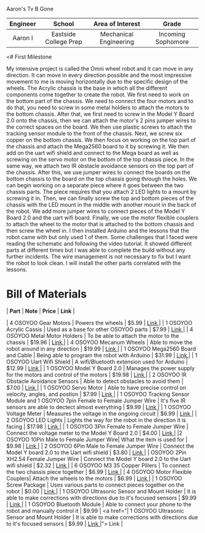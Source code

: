 Aaron's Tv B Gone 
<!---Replace this text with a brief description (2-3 sentences) of your project. This description should draw the reader in and make them interested in what you've built. You can include what the biggest challenges, takeaways, and triumphs from completing the project were. As you complete your portfolio, remember your audience is less familiar than you are with all that your project entails!-->

| **Engineer** | **School** | **Area of Interest** | **Grade** |
|:--:|:--:|:--:|:--:|
| Aaron I | Eastside College Prep | Mechanical Engineering | Incoming Sophomore 

<!---**Replace the BlueStamp logo below with an image of yourself and your completed project. Follow the guide [here](https://tomcam.github.io/least-github-pages/adding-images-github-pages-site.html) if you need help.**

![Headstone Image](logo.svg)-->
  
<!---# Final Milestone
For your final milestone, explain the outcome of your project. Key details to include are:
- What you've accomplished since your previous milestone
- What your biggest challenges and triumphs were at BSE
- A summary of key topics you learned about
- What you hope to learn in the future after everything you've learned at BSE

**Don't forget to replace the text below with the embedding for your milestone video. Go to Youtube, click Share -> Embed, and copy and paste the code to replace what's below.**-->

<!---iframe width="560" height="315" src="https://www.youtube.com/embed/F7M7imOVGug" title="YouTube video player" frameborder="0" allow="accelerometer; autoplay; clipboard-write; encrypted-media; gyroscope; picture-in-picture; web-share" allowfullscreen--><!---/iframe-->

<!---# Second Milestone
For your second milestone, explain what you've worked on since your previous milestone. You can highlight:
- Technical details of what you've accomplished and how they contribute to the final goal
- What has been surprising about the project so far
- Previous challenges you faced that you overcame
- What needs to be completed before your final milestone 

**Don't forget to replace the text below with the embedding for your milestone video. Go to Youtube, click Share -> Embed, and copy and paste the code to replace what's below.**-->

<!---iframe width="560" height="315" src="https://www.youtube.com/embed/y3VAmNlER5Y" title="YouTube video player" frameborder="0" allow="accelerometer; autoplay; clipboard-write; encrypted-media; gyroscope; picture-in-picture; web-share" allowfullscreen--><!---/iframe-->

<# First Milestone

My intensive project is called the Omni wheel robot and it can move in any direction. It can move in every direction possible and the most impressive movement to me is moving horizontally due to the specific design of the wheels. The Acrylic chassis is the base in which all the different components come together to create the robot. We first need to work on the bottom part of the chassis. We need to connect the four motors and to do that, you need to screw in some metal holders to attach the motors to the bottom chassis. After that, we first need to screw in the Model Y Board 2.0 onto the chassis, then we can attach the motor's 2 pins jumper wires to the correct spaces on the board. We then use plastic screws to attach the tracking sensor module to the front of the chassis. Next, we screw six copper on the bottom chassis. We then focus on working on the top part of the chassis and attach the Mega2560 board to it by screwing it. We then add on the uart wifi shield and connect to the Mega board as well as screwing on the servo motor on the bottom of the top chassis piece. In the same way, we attach two IR obstacle avoidance sensors on the top part of the chassis. After this, we use jumper wires to connect the boards on the bottom chassis to the board on the top chassis going through the holes. We can begin working on a separate piece where it goes between the two chassis parts. The piece requires that you attach 2 LED lights to a mount by screwing it in. Then, we can finally screw the top and bottom pieces of the chassis with the LED mount in the middle with another mount in the back of the robot. We add more jumper wires to connect pieces of the Model Y Board 2.0 and the uart wifi board. Finally, we use the motor flexible couplers to attach the wheel to the motor that is attached to the bottom chassis and then screw the wheel in. I then installed Arduino and the lessons that the robot came with but only used 1 of them. Some challenges that I faced were reading the schematic and following the video tutorial. It showed different parts at different times but I was able to complete the build without any further incidents. The wire management is not necessary to fix but I want the robot to look clean. I will install the other parts correlated with the lessons. 


<!---**Don't forget to replace the text below with the embedding for your milestone video. Go to Youtube, click Share -> Embed, and copy and paste the code to replace what's below.**-->

<!---iframe width="560" height="315" src="https://www.youtube.com/embed/CaCazFBhYKs" title="YouTube video player" frameborder="0" allow="accelerometer; autoplay; clipboard-write; encrypted-media; gyroscope; picture-in-picture; web-share" allowfullscreen--><!---/iframe-->

<!---# Schematics 
Here's where you'll put images of your schematics. [Tinkercad](https://www.tinkercad.com/blog/official-guide-to-tinkercad-circuits) and [Fritzing](https://fritzing.org/learning/) are both great resoruces to create professional schematic diagrams, though BSE recommends Tinkercad becuase it can be done easily and for free in the browser.--> 

<!---# Code
Here's where you'll put your code. The syntax below places it into a block of code. Follow the guide [here]([url](https://www.markdownguide.org/extended-syntax/)) to learn how to customize it to your project needs. 

```c++
void setup() {
  // put your setup code here, to run once:
  Serial.begin(9600);
  Serial.println("Hello World!");
}

void loop() {
  // put your main code here, to run repeatedly:

}
```-->

# Bill of Materials
 
| **Part** | **Note** | **Price** | **Link** |

| 4 OSOYOO Gear Motors  | Powers the wheels  | $5.99 | <a href="https://osoyoo.store/collections/parts-for-blue-mecanum-wheel-robotic-car-kit-for-arduino-mega2560-model-2021006601/products/tt-motor-with-wire-and-connection-for-arduino-v2-0-robot-carmodel-2016013200m-1?variant=31648986857583"> Link </a> |
| 1 OSOYOO Acrylic Cassis | Used as a base for other OSOYOO parts | $7.99 | <a href="https://osoyoo.store/collections/parts-for-blue-mecanum-wheel-robotic-car-kit-for-arduino-mega2560-model-2021006601/products/model-2021006600-blue-mecanum-wheel-robotic-car-acrylic-chassis?variant=40715880333423"> Link </a> |
| 4 OSOYOO Metal Motor Holders  | To be able to attach the motor to the chassis | $19.96 | <a href="https://osoyoo.store/collections/parts-for-blue-mecanum-wheel-robotic-car-kit-for-arduino-mega2560-model-2021006601/products/metal-motor-holders-with-screws-for-tt-motor-model-2017010900?variant=32204556206191"> Link </a> |
| 4 OSOYOO Mecanum Wheels | Able to move the robot around in any direction | $19.99 | <a href="https://osoyoo.store/collections/parts-for-blue-mecanum-wheel-robotic-car-kit-for-arduino-mega2560-model-2021006601/products/model-2021006600-blue-mecanum-wheels-60mm?variant=40715901698159"> Link </a> |
| 1 OSOYOO Mega2560 Board and Cable  | Being able to program the robot with Arduino | $31.99 | <a href="https://osoyoo.store/collections/parts-for-blue-mecanum-wheel-robotic-car-kit-for-arduino-mega2560-model-2021006601/products/copy-of-osoyoo-main-board-fully-compatible-with-arduino-mega2560?variant=40878141964399"> Link </a> |
| 1 OSOYOO Uart Wifi Shield | A wifi/Bluetooth extension used for Arduino  | $12.99 | <a href="https://osoyoo.store/collections/parts-for-blue-mecanum-wheel-robotic-car-kit-for-arduino-mega2560-model-2021006601/products/esp8266-wifi-shiled-osoyoo-wifi-internet-of-things-learning-kit-for-arduino-uno?variant=31955252215919"> Link </a> |
| 1 OSOYOO Model Y Board 2.0 | Manages the power supply for the motors and control of the motors | $19.98 | <a href="https://osoyoo.store/collections/parts-for-blue-mecanum-wheel-robotic-car-kit-for-arduino-mega2560-model-2021006601/products/products-model-y-motor-driver-board-for-arduino-robotic-car-kit-model-2021006600?variant=41034891231343"> Link </a> |
| 2 OSOYOO IR Obstacle Avoidance Sensors | Able to detect obstacles to avoid them | $7.00 | <a href="https://osoyoo.store/collections/parts-for-blue-mecanum-wheel-robotic-car-kit-for-arduino-mega2560-model-2021006601/products/ir-obstacle-avoidance-module-for-arduino-v2-0-robot-carmodel-2016000400?variant=31648429015151"> Link </a> |
| 1 OSOYOO Servo Motor | Able to have precise control on velocity, angles, and postion  | $7.99 | <a href="https://osoyoo.store/products/micro-servo-sg90-blue-for-arduino-v2-0-robot-carmodel-lacc200610?variant=31648847560815"> Link </a> |
| 1 OSOYOO Tracking Sensor Module and 1 OSOYOO 7pin Female to Female Jumper Wire | It's five IR sensors are able to dectect almost everything | $9.99 | <a href="https://www.amazon.com/OSOYOO-5-Line-Tracking-Sensor-Female/dp/B091BRVBXD"> Link </a> |
| 1 OSOYOO Voltage Meter | Measures the voltage in the ongoing circuit | $6.99 | <a href="https://osoyoo.store/collections/parts-for-blue-mecanum-wheel-robotic-car-kit-for-arduino-mega2560-model-2021006601/products/voltage-meter-for-arduino-v2-0-robot-carmodel-2017005300?variant=31648871121007"> Link </a> |
| 2 OSOYOO LED Lights | Lights the way for the robot in the direction it is facing  | $17.98 | <a href="https://osoyoo.store/collections/parts-for-blue-mecanum-wheel-robotic-car-kit-for-arduino-mega2560-model-2021006601/products/led-lights-for-blue-mecanum-wheel-robotic-car-kit-for-arduino-mega2560-model-2021006600?variant=40715976474735"> Link </a> |
| 1 OSOYOO 3Pin Female to Female Jumper Wire | Connect the voltage meter to the Model Y Board 2.0 | $4.00 | <a href="https://osoyoo.store/collections/parts-for-osoyoo-model-3-v2-0-robot-learning-kit-model-2020001700/products/3pin-15cm-female-to-female-cable-for-voltage-meter?variant=31930683293807"> Link </a> |
|2 OSOYOO 10Pin Male to Female Jumper Wire| What the item is used for | $9.98 | <a href="https://osoyoo.store/products/copy-of-car-chassis-for-osoyoo-servo-steering-robot-smart-car-for-raspberry-pi-model-2021004700?variant=39853569507439"> Link </a> |
| 2 OSOYOO 6Pin Male to Female Jumper Wire | Connect the Model Y board 2.0 to the Uart wifi shield | $3.80 | <a href="https://osoyoo.store/products/6-pin-male-to-female-cable-for-osoyoo-model-x-model-pi-l298n-motor-driver?variant=31872676135023"> Link </a> |
| OSOYOO 2Pin XH2.54 Female Jumper Wire | Connect the Model Y board 2.0 to the Uart wifi shield | $2.32 | <a href="https://www.elliottelectronicsupply.com/propart-sbcset3.html"> Link </a> |
| 6 OSOYOO M3 35 Copper Pillers | To connect the two chassis piece together | $6.99 | <a href="https://osoyoo.store/collections/parts-for-blue-mecanum-wheel-robotic-car-kit-for-arduino-mega2560-model-2021006601/products/esp8266-wifi-shiled-for-arduino-mecanum-wheel-robot-car-kit?variant=40716889358447"> Link </a> |
| 4 OSOYOO Motor Flexible Couplers| Attach the wheels to the motors | $6.99 | <a href="https://osoyoo.store/collections/parts-for-blue-mecanum-wheel-robotic-car-kit-for-arduino-mega2560-model-2021006601/products/motor-flexible-couplers-for-blue-mecanum-wheel-robotic-car-kit-for-arduino-mega2560-model-2021006600?variant=40715984928879"> Link </a> |
| 1 OSOYOO Screw Package | Uses various parts to connect pieces together on the robot  | $0.00 | <a href="https://osoyoo.store/collections/parts-for-blue-mecanum-wheel-robotic-car-kit-for-arduino-mega2560-model-2021006601/products/screws-package-for-blue-mecanum-wheel-robotic-car-kit-for-arduino-mega2560-model-2021006600?variant=40715999576175"> Link </a> |
| 1 OSOYOO Ultrasonic Sensor and Mount Holder | It is able to make corrections with directions due to it's focused sensors | $9.99 | <a href="https://osoyoo.store/collections/parts-for-blue-mecanum-wheel-robotic-car-kit-for-arduino-mega2560-model-2021006601/products/ultrasonic-sensor-and-ultrasonic-sensor-holder?variant=32077243809903"> Link </a> |
| 1 OSOYOO Bluetooth Module | Able to connect your phone to the robot and manually control it | $9.99 | <a href="| 1 OSOYOO Ultrasonic Sensor and Mount Holder | It is able to make corrections with directions due to it's focused sensors | $9.99 | <a href="https://osoyoo.store/products/hc02-bluetooth-module-for-osoyoo-robot-car?variant=22561056948342"> Link </a> |"> Link </a> |

<!---# Other Resources/Examples
One of the best parts about Github is that you can view how other people set up their own work. Here are some past BSE portfolios that are awesome examples. You can view how they set up their portfolio, and you can view their index.md files to understand how they implemented different portfolio components.
- [Example 1](https://trashytuber.github.io/YimingJiaBlueStamp/)
- [Example 2](https://sviatil0.github.io/Sviatoslav_BSE/)
- [Example 3](https://arneshkumar.github.io/arneshbluestamp/)

To watch the BSE tutorial on how to create a portfolio, click here.-->
